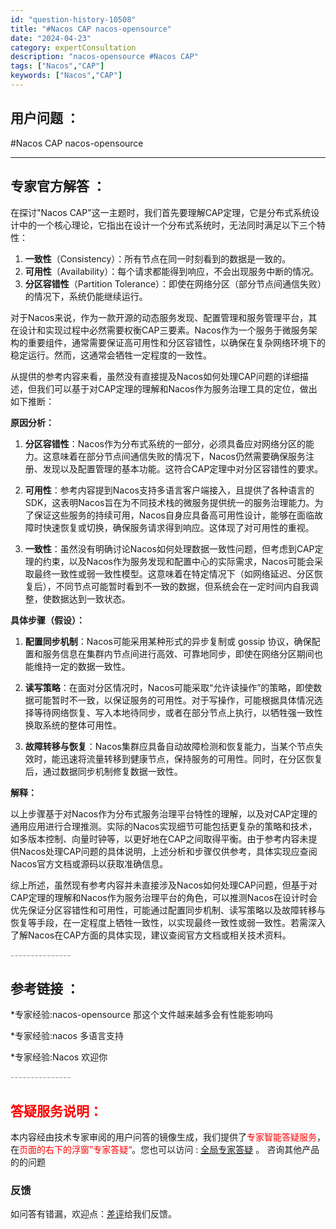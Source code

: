 ```yaml
---
id: "question-history-10508"
title: "#Nacos CAP nacos-opensource"
date: "2024-04-23"
category: expertConsultation
description: "nacos-opensource #Nacos CAP"
tags: ["Nacos","CAP"]
keywords: ["Nacos","CAP"]
---
```


## 用户问题 ： 
 #Nacos CAP nacos-opensource 

---------------
## 专家官方解答 ：

在探讨"Nacos CAP"这一主题时，我们首先要理解CAP定理，它是分布式系统设计中的一个核心理论，它指出在设计一个分布式系统时，无法同时满足以下三个特性：

1. **一致性**（Consistency）：所有节点在同一时刻看到的数据是一致的。
2. **可用性**（Availability）：每个请求都能得到响应，不会出现服务中断的情况。
3. **分区容错性**（Partition Tolerance）：即使在网络分区（部分节点间通信失败）的情况下，系统仍能继续运行。

对于Nacos来说，作为一款开源的动态服务发现、配置管理和服务管理平台，其在设计和实现过程中必然需要权衡CAP三要素。Nacos作为一个服务于微服务架构的重要组件，通常需要保证高可用性和分区容错性，以确保在复杂网络环境下的稳定运行。然而，这通常会牺牲一定程度的一致性。

从提供的参考内容来看，虽然没有直接提及Nacos如何处理CAP问题的详细描述，但我们可以基于对CAP定理的理解和Nacos作为服务治理工具的定位，做出如下推断：

**原因分析：**

1. **分区容错性**：Nacos作为分布式系统的一部分，必须具备应对网络分区的能力。这意味着在部分节点间通信失败的情况下，Nacos仍然需要确保服务注册、发现以及配置管理的基本功能。这符合CAP定理中对分区容错性的要求。

2. **可用性**：参考内容提到Nacos支持多语言客户端接入，且提供了各种语言的SDK，这表明Nacos旨在为不同技术栈的微服务提供统一的服务治理能力。为了保证这些服务的持续可用，Nacos自身应具备高可用性设计，能够在面临故障时快速恢复或切换，确保服务请求得到响应。这体现了对可用性的重视。

3. **一致性**：虽然没有明确讨论Nacos如何处理数据一致性问题，但考虑到CAP定理的约束，以及Nacos作为服务发现和配置中心的实际需求，Nacos可能会采取最终一致性或弱一致性模型。这意味着在特定情况下（如网络延迟、分区恢复后），不同节点可能暂时看到不一致的数据，但系统会在一定时间内自我调整，使数据达到一致状态。

**具体步骤（假设）：**

1. **配置同步机制**：Nacos可能采用某种形式的异步复制或 gossip 协议，确保配置和服务信息在集群内节点间进行高效、可靠地同步，即使在网络分区期间也能维持一定的数据一致性。

2. **读写策略**：在面对分区情况时，Nacos可能采取“允许读操作”的策略，即使数据可能暂时不一致，以保证服务的可用性。对于写操作，可能根据具体情况选择等待网络恢复、写入本地待同步，或者在部分节点上执行，以牺牲强一致性换取系统的整体可用性。

3. **故障转移与恢复**：Nacos集群应具备自动故障检测和恢复能力，当某个节点失效时，能迅速将流量转移到健康节点，保持服务的可用性。同时，在分区恢复后，通过数据同步机制修复数据一致性。

**解释：**

以上步骤基于对Nacos作为分布式服务治理平台特性的理解，以及对CAP定理的通用应用进行合理推测。实际的Nacos实现细节可能包括更复杂的策略和技术，如多版本控制、向量时钟等，以更好地在CAP之间取得平衡。由于参考内容未提供Nacos处理CAP问题的具体说明，上述分析和步骤仅供参考，具体实现应查阅Nacos官方文档或源码以获取准确信息。

综上所述，虽然现有参考内容并未直接涉及Nacos如何处理CAP问题，但基于对CAP定理的理解和Nacos作为服务治理平台的角色，可以推测Nacos在设计时会优先保证分区容错性和可用性，可能通过配置同步机制、读写策略以及故障转移与恢复等手段，在一定程度上牺牲一致性，以实现最终一致性或弱一致性。若需深入了解Nacos在CAP方面的具体实现，建议查阅官方文档或相关技术资料。


<font color="#949494">---------------</font> 


## 参考链接 ：

*专家经验:nacos-opensource 那这个文件越来越多会有性能影响吗 
 
 *专家经验:nacos 多语言支持 
 
 *专家经验:Nacos 欢迎你 


 <font color="#949494">---------------</font> 
 


## <font color="#FF0000">答疑服务说明：</font> 

本内容经由技术专家审阅的用户问答的镜像生成，我们提供了<font color="#FF0000">专家智能答疑服务</font>，在<font color="#FF0000">页面的右下的浮窗”专家答疑“</font>。您也可以访问 : [全局专家答疑](https://opensource.alibaba.com/chatBot) 。 咨询其他产品的的问题

### 反馈
如问答有错漏，欢迎点：[差评](https://ai.nacos.io/user/feedbackByEnhancerGradePOJOID?enhancerGradePOJOId=11668)给我们反馈。
